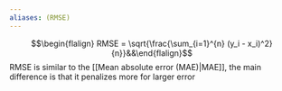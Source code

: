 ```yaml
---
aliases: (RMSE)
---
```

$$\begin{flalign} RMSE = \sqrt{\frac{\sum_{i=1}^{n} (y_i - x_i)^2}{n}}&&\end{flalign}$$
RMSE is similar to the [[Mean absolute error (MAE)|MAE]], the main difference is that it penalizes more for larger error 